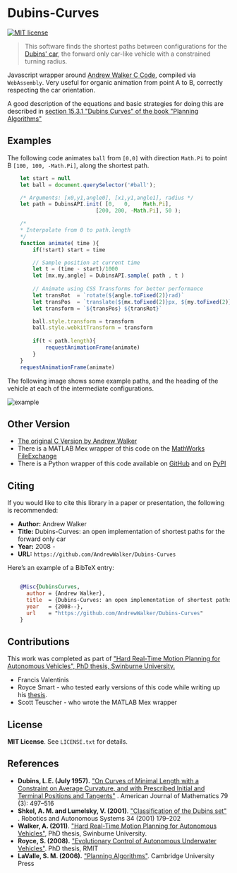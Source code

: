 # Dubins-Curves

[![MIT license](https://img.shields.io/badge/License-MIT-blue.svg)](https://lbesson.mit-license.org/)

> This software finds the shortest paths between configurations for the [Dubins' car](Dubins51), the forward only car-like vehicle with a constrained turning radius.

Javascript wrapper around [Andrew Walker C Code](https://github.com/AndrewWalker/Dubins-Curves), compiled via `WebAssembly`.
Very useful for organic animation from point A to B, correctly respecting the car orientation. 

A good description of the equations and basic strategies for doing this are described in [section 15.3.1 "Dubins Curves" of the book "Planning Algorithms"][LaValle06]

## Examples

The following code animates `ball` from `[0,0]` with direction `Math.Pi` to point B `[100, 100, -Math.Pi]`, along the shortest path.

```js
    let start = null
    let ball = document.querySelector('#ball');

    /* Arguments: [x0,y1,angle0], [x1,y1,angle1], radius */
    let path = DubinsAPI.init( [0,   0,    Math.Pi], 
                            [200, 200, -Math.Pi], 50 );

    /*
    * Interpolate from 0 to path.length
    */
    function animate( time ){
        if(!start) start = time

        // Sample position at current time
        let t = (time - start)/1000
        let [mx,my,angle] = DubinsAPI.sample( path , t )
        
        // Animate using CSS Transforms for better performance
        let transRot  = `rotate(${angle.toFixed(2)}rad)`
        let transPos  = `translate(${mx.toFixed(2)}px, ${my.toFixed(2)}px)`
        let transform = `${transPos} ${transRot}`

        ball.style.transform = transform 
        ball.style.webkitTransform = transform
        
        if(t < path.length){
            requestAnimationFrame(animate)
        }
    }
    requestAnimationFrame(animate)
```

The following image shows some example paths, and the heading of the    vehicle at each of the intermediate configurations.

![example](./docs/images/samples.png "Example")

## Other Version

* [The original C Version by Andrew Walker](https://github.com/AndrewWalker/Dubins-Curves)
* There is a MATLAB Mex wrapper of this code on the [MathWorks FileExchange](http://www.mathworks.com.au/matlabcentral/fileexchange/40655-dubins-curve-mex>)
* There is a Python wrapper of this code available on [GitHub](https://github.com/AndrewWalker/pydubins) and on [PyPI](https://pypi.python.org/pypi/dubins/)

## Citing

If you would like to cite this library in a paper or presentation, the following is recommended:

* **Author:** Andrew Walker
* **Title:** Dubins-Curves: an open implementation of shortest paths for the forward only car
* **Year:** 2008 -
* **URL:** `https://github.com/AndrewWalker/Dubins-Curves`

Here’s an example of a BibTeX entry:

```bibtex

    @Misc{DubinsCurves,
      author = {Andrew Walker},
      title  = {Dubins-Curves: an open implementation of shortest paths for the forward only car},
      year   = {2008--},
      url    = "https://github.com/AndrewWalker/Dubins-Curves"
    }
```

## Contributions

This work was completed as part of ["Hard Real-Time Motion Planning for Autonomous Vehicles", PhD thesis, Swinburne University.][Walker11] 

* Francis Valentinis
* Royce Smart - who tested early versions of this code while writing up his [thesis][Smart08].
* Scott Teuscher - who wrote the MATLAB Mex wrapper

## License

**MIT License**. See `LICENSE.txt` for details.

## References

* **Dubins, L.E. (July 1957).** ["On Curves of Minimal Length with a Constraint on Average Curvature, and with Prescribed Initial and Terminal Positions and Tangents"][Dubins51] . American Journal of Mathematics 79 (3): 497–516
* **Shkel, A. M. and Lumelsky, V. (2001)**. ["Classification of the Dubins set" ][Shkel01]. Robotics and Autonomous Systems 34 (2001) 179–202
* **Walker, A. (2011)**. ["Hard Real-Time Motion Planning for Autonomous Vehicles"][Walker11], PhD thesis, Swinburne University.
* **Royce, S. (2008).** ["Evolutionary Control of Autonomous Underwater Vehicles"][Smart08]. PhD thesis, RMIT
* **LaValle, S. M. (2006).** ["Planning Algorithms"][LaValle06]. Cambridge University Press

[Walker11]: https://www.researchgate.net/profile/Mohamed_Mourad_Lafifi/post/Where_can_I_find_source_code_for_Prob_Roadmap_Prob_and_Inevitable_Collision_States_Nearness_Diagram_Prob_Velocity_Obstacle_algos_in_Robot_Motion/attachment/59d63f5079197b807799bc3e/AS%3A426857221890050%401478782100426/download/Andrew+Walker+Thesis.pdf
[Smart08]: https://pdfs.semanticscholar.org/835b/35185fbd13e24d042152a98f326a7848a602.pdf
[Shkel01]: http://citeseerx.ist.psu.edu/viewdoc/download?doi=10.1.1.726.6240&rep=rep1&type=pdf
[Dubins51]: https://msp.org/pjm/1961/11-2/pjm-v11-n2-p07-p.pdf
[LaValle06]: http://planning.cs.uiuc.edu/node821.html
